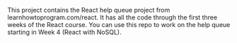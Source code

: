 This project contains the React help queue project from learnhowtoprogram.com/react. It has all the code through the first three weeks of the React course. You can use this repo to work on the help queue starting in Week 4 (React with NoSQL).


